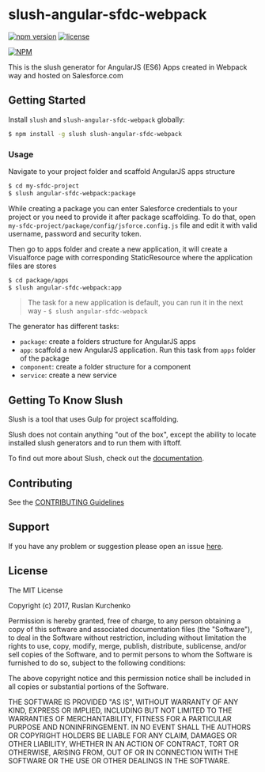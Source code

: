 # slush-angular-sfdc-webpack 

[![npm version](https://badge.fury.io/js/slush-angular-sfdc-webpack.svg)](https://badge.fury.io/js/slush-angular-sfdc-webpack) [![license](https://img.shields.io/github/license/mashape/apistatus.svg?maxAge=2592000)]()

[![NPM](https://nodei.co/npm/slush-angular-sfdc-webpack.png?downloads=true&downloadRank=true&stars=true)](https://nodei.co/npm/slush-angular-sfdc-webpack/)


This is the slush generator for AngularJS (ES6) Apps created in Webpack way and hosted on Salesforce.com


## Getting Started

Install `slush` and `slush-angular-sfdc-webpack` globally:

```bash
$ npm install -g slush slush-angular-sfdc-webpack
```

### Usage

Navigate to your project folder and scaffold AngularJS apps structure

```bash
$ cd my-sfdc-project
$ slush angular-sfdc-webpack:package
```

While creating a package you can enter Salesforce credentials to your project or you need to provide it after package scaffolding. To do that, open `my-sfdc-project/package/config/jsforce.config.js` file and edit it with valid username, password and security token.

Then go to apps folder and create a new application, it will create a Visualforce page with corresponding StaticResource where the application files are stores

```bash
$ cd package/apps
$ slush angular-sfdc-webpack:app
```

>The task for a new application is default, you can run it in the next way -  `$ slush angular-sfdc-webpack`

The generator has different tasks:
- `package`: create a folders structure for AngularJS apps
- `app`: scaffold a new AngularJS application. Run this task from `apps` folder of the package
- `component`: create a folder structure for a component
- `service`: create a new service

## Getting To Know Slush

Slush is a tool that uses Gulp for project scaffolding.

Slush does not contain anything "out of the box", except the ability to locate installed slush generators and to run them with liftoff.

To find out more about Slush, check out the [documentation](https://github.com/slushjs/slush).

## Contributing

See the [CONTRIBUTING Guidelines](https://github.com/henko-okdev/slush-angular-sfdc-webpack/blob/master/CONTRIBUTING.md)

## Support
If you have any problem or suggestion please open an issue [here](https://github.com/henko-okdev/slush-angular-sfdc-webpack/issues).

## License 

The MIT License

Copyright (c) 2017, Ruslan Kurchenko

Permission is hereby granted, free of charge, to any person
obtaining a copy of this software and associated documentation
files (the "Software"), to deal in the Software without
restriction, including without limitation the rights to use,
copy, modify, merge, publish, distribute, sublicense, and/or sell
copies of the Software, and to permit persons to whom the
Software is furnished to do so, subject to the following
conditions:

The above copyright notice and this permission notice shall be
included in all copies or substantial portions of the Software.

THE SOFTWARE IS PROVIDED "AS IS", WITHOUT WARRANTY OF ANY KIND,
EXPRESS OR IMPLIED, INCLUDING BUT NOT LIMITED TO THE WARRANTIES
OF MERCHANTABILITY, FITNESS FOR A PARTICULAR PURPOSE AND
NONINFRINGEMENT. IN NO EVENT SHALL THE AUTHORS OR COPYRIGHT
HOLDERS BE LIABLE FOR ANY CLAIM, DAMAGES OR OTHER LIABILITY,
WHETHER IN AN ACTION OF CONTRACT, TORT OR OTHERWISE, ARISING
FROM, OUT OF OR IN CONNECTION WITH THE SOFTWARE OR THE USE OR
OTHER DEALINGS IN THE SOFTWARE.

